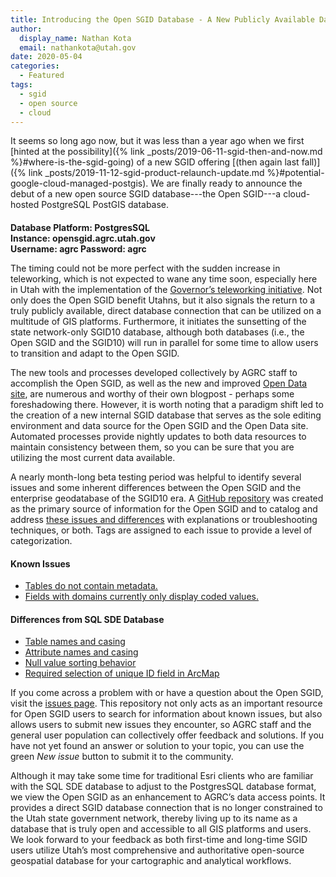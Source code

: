 ```yaml
---
title: Introducing the Open SGID Database - A New Publicly Available Data Offering
author:
  display_name: Nathan Kota
  email: nathankota@utah.gov
date: 2020-05-04
categories:
  - Featured
tags:
  - sgid
  - open source
  - cloud
---
```


It seems so long ago now, but it was less than a year ago when we first [hinted at the possibility]({% link _posts/2019-06-11-sgid-then-and-now.md %}#where-is-the-sgid-going) of a new SGID offering [(then again last fall)]({% link _posts/2019-11-12-sgid-product-relaunch-update.md %}#potential-google-cloud-managed-postgis). We are finally ready to announce the debut of a new open source SGID database---the Open SGID---a cloud-hosted PostgreSQL PostGIS database.

<div class="flex flex--center pop" style="max-width:50%;justify-content:center">
  <h4 style="margin-bottom:0;padding-top:0"><strong>Database Platform</strong>: PostgresSQL</h4>
  <h4 style="margin-top:0;margin-bottom:0;padding-top:0"><strong>Instance</strong>: opensgid.agrc.utah.gov</h4>
  <h4 style="margin-top:0;margin-bottom:0;padding-top:0"><strong>Username</strong>: agrc <strong>Password</strong>: agrc</h4>
</div>

The timing could not be more perfect with the sudden increase in teleworking, which is not expected to wane any time soon, especially here in Utah with the implementation of the [Governor’s teleworking initiative](https://governor.utah.gov/2019/07/16/state-of-utah-introduces-teleworking-program-for-employees/). Not only does the Open SGID benefit Utahns, but it also signals the return to a truly publicly available, direct database connection that can be utilized on a multitude of GIS platforms. Furthermore, it initiates the sunsetting of the state network-only SGID10 database, although both databases (i.e., the Open SGID and the SGID10) will run in parallel for some time to allow users to transition and adapt to the Open SGID.

The new tools and processes developed collectively by AGRC staff to accomplish the Open SGID, as well as the new and improved [Open Data site](https://opendata.gis.utah.gov/), are numerous and worthy of their own blogpost - perhaps some foreshadowing there. However, it is worth noting that a paradigm shift led to the creation of a new internal SGID database that serves as the sole editing environment and data source for the Open SGID and the Open Data site. Automated processes provide nightly updates to both data resources to maintain consistency between them, so you can be sure that you are utilizing the most current data available.

A nearly month-long beta testing period was helpful to identify several issues and some inherent differences between the Open SGID and the enterprise geodatabase of the SGID10 era. A [GitHub repository](https://github.com/agrc/open-sgid) was created as the primary source of information for the Open SGID and to catalog and address [these issues and differences](https://github.com/agrc/open-sgid/issues) with explanations or troubleshooting techniques, or both. Tags are assigned to each issue to provide a level of categorization. 

#### Known Issues

- [Tables do not contain metadata.](https://github.com/agrc/open-sgid/issues/5)
- [Fields with domains currently only display coded values.](https://github.com/agrc/open-sgid/issues/7)

#### Differences from SQL SDE Database

- [Table names and casing](https://github.com/agrc/open-sgid/issues/12)
- [Attribute names and casing](https://github.com/agrc/open-sgid/issues/13)
- [Null value sorting behavior](https://github.com/agrc/open-sgid/issues/6)
- [Required  selection of unique ID field in ArcMap](https://github.com/agrc/open-sgid/issues/9)

If you come across a problem with or have a question about the Open SGID, visit the [issues page](https://github.com/agrc/open-sgid/issues). This repository not only acts as an important resource for Open SGID users to search for information about known issues, but also allows users to submit new issues they encounter, so AGRC staff and the general user population can collectively offer feedback and solutions. If you have not yet found an answer or solution to your topic, you can use the green _New issue_ button to submit it to the community.

Although it may take some time for traditional Esri clients who are familiar with the SQL SDE database to adjust to the PostgresSQL database format, we view the Open SGID as an enhancement to AGRC’s data access points. It provides a direct SGID database connection that is no longer constrained to the Utah state government network, thereby living up to its name as a database that is truly open and accessible to all GIS platforms and users. We look forward to your feedback as both first-time and long-time SGID users utilize Utah’s most comprehensive and authoritative open-source geospatial database for your cartographic and analytical workflows.
